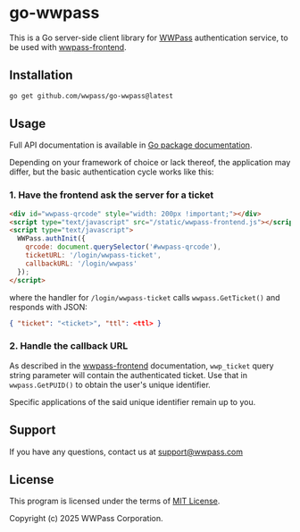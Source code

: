 # go-wwpass

This is a Go server-side client library for [WWPass](https://www.wwpass.com/) authentication service, to be used with [wwpass-frontend](https://github.com/wwpass/wwpass-frontend).

## Installation

```bash
go get github.com/wwpass/go-wwpass@latest
```

## Usage

Full API documentation is available in [Go package documentation](https://pkg.go.dev/github.com/wwpass/go-wwpass?tab=doc).

Depending on your framework of choice or lack thereof, the application may differ, but the basic authentication cycle works like this:

### 1. Have the frontend ask the server for a ticket

```html
<div id="wwpass-qrcode" style="width: 200px !important;"></div>
<script type="text/javascript" src="/static/wwpass-frontend.js"></script>
<script type="text/javascript">
  WWPass.authInit({
    qrcode: document.querySelector('#wwpass-qrcode'), 
    ticketURL: '/login/wwpass-ticket',
    callbackURL: '/login/wwpass'
  });
</script>
```

where the handler for `/login/wwpass-ticket` calls `wwpass.GetTicket()` and responds with JSON:

```json
{ "ticket": "<ticket>", "ttl": <ttl> }
```

### 2. Handle the callback URL

As described in the
[wwpass-frontend](https://github.com/wwpass/wwpass-frontend) documentation,
`wwp_ticket` query string parameter will contain the authenticated ticket. Use
that in `wwpass.GetPUID()` to obtain the user's unique identifier.

Specific applications of the said unique identifier remain up to you.

## Support

If you have any questions, contact us at <support@wwpass.com>

## License

This program is licensed under the terms of [MIT License](LICENSE).

Copyright (c) 2025 WWPass Corporation.
